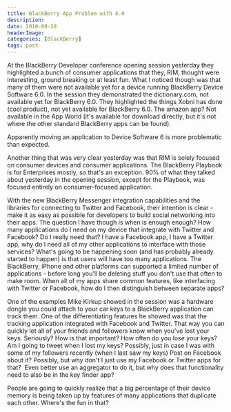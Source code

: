 ```yaml
---
title: BlackBerry App Problem with 6.0
description: 
date: 2010-09-28
headerImage: 
categories: [BlackBerry]
tags: post
---
```


At the BlackBerry Developer conference opening session yesterday they highlighted a bunch of consumer applications that they, RIM, thought were interesting, ground breaking or at least fun. What I noticed though was that many of them were not available yet for a device running BlackBerry Device Software 6.0. In the session they demonstrated the dictionary.com, not available yet for BlackBerry 6.0. They highlighted the things Xobni has done (cool product), not yet available for BlackBerry 6.0. The amazon app? Not available in the App World (it's available for download directly, but it's not where the other standard BlackBerry apps can be found).

Apparently moving an application to Device Software 6 is more problematic than expected. 

Another thing that was very clear yesterday was that RIM is solely focused on consumer devices and consumer applications. The BlackBerry Playbook is for Enterprises mostly, so that's an exception. 90% of what they talked about yesterday in the opening session, except for the Playbook, was focused entirely on consumer-focused application.

With the new BlackBerry Messenger integration capabilities and the libraries for connecting to Twitter and Facebook, their intention is clear - make it as easy as possible for developers to build social networking into their apps. The question I have though is when is enough enough? How many applications do I need on my device that integrate with Twitter and Facebook? Do I really need that? I have a Facebook app, I have a Twitter app, why do I need all of my other applications to interface with those services? What's going to be happening soon (and has probably already started to happen) is that users will have too many applications. The BlackBerry, iPhone and other platforms can supported a limited number of applications - before long you'll be deleting stuff you don't use that often to make room. When all of my apps share common features, like interfacing with Twitter or Facebook, how do I then distinguish between separate apps?

One of the examples Mike Kirkup showed in the session was a hardware dongle you could attach to your car keys to a BlackBerry application can track them. One of the differentiating features he showed was that the tracking application integrated with Facebook and Twitter. That way you can quickly let all of your friends and followers know when you've lost your keys. Seriously? How is that important? How often do you lose your keys? Am I going to tweet when I lost my keys? Possibly, just in case I was with some of my followers recently (when I last saw my keys) Post on Facebook about it? Possibly, but why don't I just use my Facebook or Twitter apps for that?  Even better use an aggregator to do it, but why does that functionality need to also be in the key finder app?

People are going to quickly realize that a big percentage of their device memory is being taken up by features of many applications that duplicate each other. Where's the fun in that?